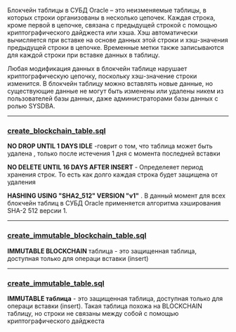 Блокчейн таблицы в СУБД Oracle – это неизменяемые таблицы, в которых строки организованы в несколько цепочек. Каждая строка, кроме первой в цепочке, связана с предыдущей строкой с помощью криптографического дайджеста или хэша. Хэш автоматически вычисляется при вставке на основе данных этой строки и хэш-значения предыдущей строки в цепочке. Временные метки также записываются для каждой строки при вставке данных в таблицу.

Любая модификация данных в блокчейн таблице нарушает криптографическую цепочку, поскольку хэш-значение строки изменится. В блокчейн таблицу можно вставлять новые данные, но существующие данные не могут быть изменены или удалены никем из пользователей базы данных, даже администраторами базы данных с ролью SYSDBA.

-----------------------------------------

### [create_blockchain_table.sql](create_blockchain_table.sql)

**NO DROP UNTIL 1 DAYS IDLE** -говрит о том, что таблица может быть удалена , только после 
истечения 1 дня с момента последней вставки

**NO DELETE UNTIL 16 DAYS AFTER INSERT** - Определеяет период хранения строк. То есть как долго каждая строка будет защищена от удаления

**HASHING USING "SHA2_512" VERSION "v1"** . В данный момент для всех блокчейн таблиц в СУБД Oracle применяется алгоритма хэширования SHA-2 512 версии 1.

-----------------------------------------

### [create_immutable_blockchain_table.sql](create_immutable_blockchain_table.sql)

**IMMUTABLE BLOCKCHAIN** таблица - это защищенная таблица, доступная только для операци вставки (insert)


-----------------------------------------

### [create_immutable_table.sql](create_immutable_table.sql)


**IMMUTABLE таблица** - это защищенная таблица, доступная только для операци вставки (insert). Такая таблица похожа на BLOCKCHAIN
таблицу, но строки не связаны между собой с помощью криптографического дайджеста

